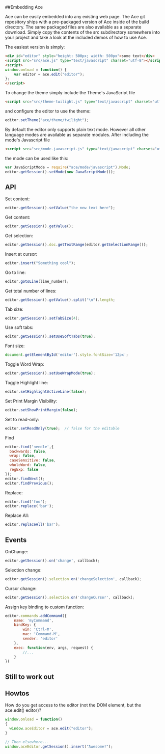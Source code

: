 ##Embedding Ace

Ace can be easily embedded into any existing web page. The Ace git repository ships with a pre-packaged version of Ace inside of the build directory. The same packaged files are also available as a separate download. Simply copy the contents of the src subdirectory somewhere into your project and take a look at the included demos of how to use Ace.

The easiest version is simply:

```html
<div id="editor" style="height: 500px; width: 500px">some text</div>
<script src="src/ace.js" type="text/javascript" charset="utf-8"></script>
<script>
window.onload = function() {
    var editor = ace.edit("editor");
};
</script>
```

To change the theme simply include the Theme's JavaScript file

```html
<script src="src/theme-twilight.js" type="text/javascript" charset="utf-8"></script>
```

and configure the editor to use the theme:

```javascript
editor.setTheme("ace/theme/twilight");
```


By default the editor only supports plain text mode. However all other language modes are available as separate modules. After including the mode's Javascript file

```html
<script src="src/mode-javascript.js" type="text/javascript" charset="utf-8"></script>
```

the mode can be used like this:

```javascript
var JavaScriptMode = require("ace/mode/javascript").Mode;
editor.getSession().setMode(new JavaScriptMode());
```

## API
Set content:

```javascript
editor.getSession().setValue("the new text here");
```

Get content:

```javascript
editor.getSession().getValue();
```

Get selection:

```javascript
editor.getSession().doc.getTextRange(editor.getSelectionRange());
```

Insert at cursor:

```javascript
editor.insert("Something cool");
```

Go to line:

```javascript
editor.gotoLine(line_number);
```

Get total number of lines:
```javascript
editor.getSession().getValue().split("\n").length;
```

Tab size:

```javascript
editor.getSession().setTabSize(4);
```

Use soft tabs:

```javascript
editor.getSession().setUseSoftTabs(true);
```

Font size:

```javascript
document.getElementById('editor').style.fontSize='12px';
```

Toggle Word Wrap:

```javascript
editor.getSession().setUseWrapMode(true);
```

Toggle Highlight line:

```javascript
editor.setHighlightActiveLine(false);
```

Set Print Margin Visibility:

```javascript
editor.setShowPrintMargin(false);
```

Set to read-only:

```javascript
editor.setReadOnly(true);  // false for the editable
```

Find

```javascript
editor.find('needle',{
  backwards: false,
  wrap: false,
  caseSensitive: false,
  wholeWord: false,
  regExp: false
});
editor.findNext();
editor.findPrevious();
```

Replace:

```javascript
editor.find('foo');
editor.replace('bar');
```

Replace All:

```javascript
editor.replaceAll('bar');
```

## Events
OnChange:

```javascript
editor.getSession().on('change', callback);
```

Selection change:

```javascript
editor.getSession().selection.on('changeSelection', callback);
```

Cursor change:

```javascript
editor.getSession().selection.on('changeCursor', callback);
```

Assign key binding to custom function:

```javascript
editor.commands.addCommand({
    name: 'myCommand',
    bindKey: {
        win: 'Ctrl-M',
        mac: 'Command-M',
        sender: 'editor'
    },
    exec: function(env, args, request) {
        //...
    }
})
```

## Still to work out


## Howtos

How do you get access to the editor (not the DOM element, but the ace.edit() editor)?

```javascript
window.onload = function()
{
  window.aceEditor = ace.edit("editor");
}

// Then elsewhere...
window.aceEditor.getSession().insert("Awesome!");
```